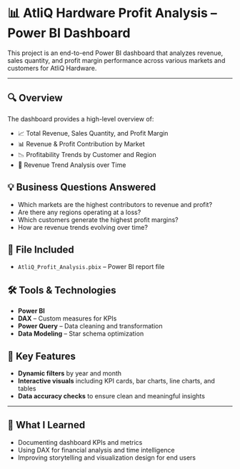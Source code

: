 # 📊 AtliQ Hardware Profit Analysis – Power BI Dashboard

This project is an end-to-end Power BI dashboard that analyzes revenue, sales quantity, and profit margin performance across various markets and customers for AtliQ Hardware.

---

## 🔍 Overview

The dashboard provides a high-level overview of:

- 📈 Total Revenue, Sales Quantity, and Profit Margin
- 📊 Revenue & Profit Contribution by Market
- 📉 Profitability Trends by Customer and Region
- 📅 Revenue Trend Analysis over Time


## 💡 Business Questions Answered

- Which markets are the highest contributors to revenue and profit?
- Are there any regions operating at a loss?
- Which customers generate the highest profit margins?
- How are revenue trends evolving over time?


## 📁 File Included

- `AtliQ_Profit_Analysis.pbix` – Power BI report file


## 🛠️ Tools & Technologies

- **Power BI**
- **DAX** – Custom measures for KPIs
- **Power Query** – Data cleaning and transformation
- **Data Modeling** – Star schema optimization


## 📌 Key Features

- **Dynamic filters** by year and month
- **Interactive visuals** including KPI cards, bar charts, line charts, and tables
- **Data accuracy checks** to ensure clean and meaningful insights

---

## 🧠 What I Learned

- Documenting dashboard KPIs and metrics
- Using DAX for financial analysis and time intelligence
- Improving storytelling and visualization design for end users
